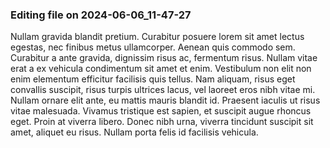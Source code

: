 

### Editing file on 2024-06-06_11-47-27

Nullam gravida blandit pretium. Curabitur posuere lorem sit amet lectus egestas, nec finibus metus ullamcorper. Aenean quis commodo sem. Curabitur a ante gravida, dignissim risus ac, fermentum risus. Nullam vitae erat a ex vehicula condimentum sit amet et enim. Vestibulum non elit non enim elementum efficitur facilisis quis tellus. Nam aliquam, risus eget convallis suscipit, risus turpis ultrices lacus, vel laoreet eros nibh vitae mi. Nullam ornare elit ante, eu mattis mauris blandit id. Praesent iaculis ut risus vitae malesuada. Vivamus tristique est sapien, et suscipit augue rhoncus eget. Proin at viverra libero. Donec nibh urna, viverra tincidunt suscipit sit amet, aliquet eu risus. Nullam porta felis id facilisis vehicula.


